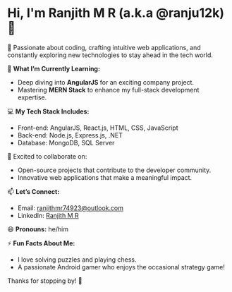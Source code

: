 # Hi, I'm Ranjith M R (a.k.a @ranju12k) 👋

👀 Passionate about coding, crafting intuitive web applications, and constantly exploring new technologies to stay ahead in the tech world.  

🌱 **What I’m Currently Learning:**  
   - Deep diving into **AngularJS** for an exciting company project.  
   - Mastering **MERN Stack** to enhance my full-stack development expertise.  

💻 **My Tech Stack Includes:**  
   - Front-end: AngularJS, React.js, HTML, CSS, JavaScript  
   - Back-end: Node.js, Express.js, .NET  
   - Database: MongoDB, SQL Server  

💞️ Excited to collaborate on:  
   - Open-source projects that contribute to the developer community.  
   - Innovative web applications that make a meaningful impact.  

📫 **Let’s Connect:**  
   - Email: [ranjithmr74923@outlook.com](mailto:ranjithmr74923@outlook.com)  
   - LinkedIn: [Ranjith M R](https://www.linkedin.com/in/ranjith-m-r-24473417a/)  

😄 **Pronouns:** he/him  

⚡ **Fun Facts About Me:**  
   - I love solving puzzles and playing chess.  
   - A passionate Android gamer who enjoys the occasional strategy game!  

Thanks for stopping by! 🚀  
